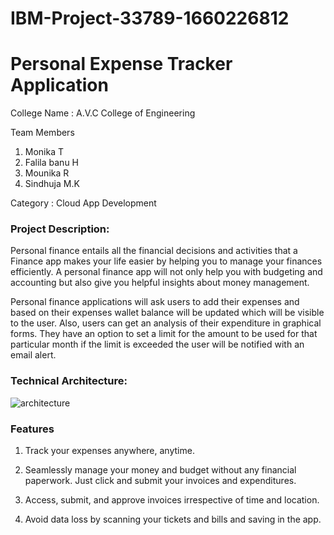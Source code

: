 # IBM-Project-33789-1660226812
# Personal Expense Tracker Application

College Name : A.V.C College of Engineering

Team Members 
1) Monika T
2) Falila banu H
3) Mounika R
4) Sindhuja M.K



Category : Cloud App Development

### Project Description:

Personal finance entails all the financial decisions and activities that a Finance app makes your life easier by helping you to manage your finances efficiently. A personal finance app will not only help you with budgeting and accounting but also give you helpful insights about money management.


Personal finance applications will ask users to add their expenses and based on their expenses wallet balance will be updated which will be visible to the user.  Also, users can get an analysis of their expenditure in graphical forms. They have an option to set a limit for the amount to be used for that particular month if the limit is exceeded the user will be notified with an email alert.

### Technical Architecture:


![architecture](https://user-images.githubusercontent.com/112888572/190886194-0dd3960f-6309-4073-98d3-b4d6e2718c9e.png)

### Features

1) Track your expenses anywhere, anytime.

2) Seamlessly manage your money and budget without any financial paperwork. Just click and submit your invoices and expenditures. 

3) Access, submit, and approve invoices irrespective of time and location. 

4) Avoid data loss by scanning your tickets and bills and saving in the app. 



